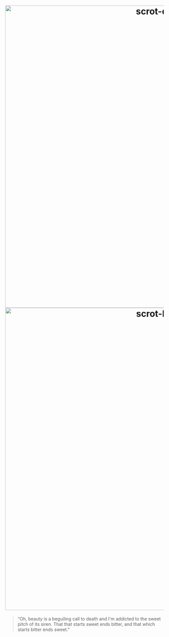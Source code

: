 <h1 align="center">
    <a href="https://github.com/fehawen/dotfiles">
        <img alt="scrot-dark" src="https://user-images.githubusercontent.com/36552788/97084821-c9c42300-1619-11eb-9fd1-240dcd134ceb.png" width="960">
        <img alt="scrot-light" src="https://user-images.githubusercontent.com/36552788/97084847-f415e080-1619-11eb-9d4e-c96286f3a5db.png" width="960">
    </a>
    <br>
</h1>

> “Oh, beauty is a beguiling call to death and I'm addicted to the sweet pitch of its siren. That that starts sweet ends bitter, and that which starts bitter ends sweet.”
